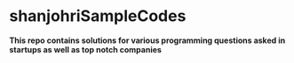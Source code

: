 # shanjohriSampleCodes
**This repo contains solutions for various programming questions asked in startups as well as top notch companies**
